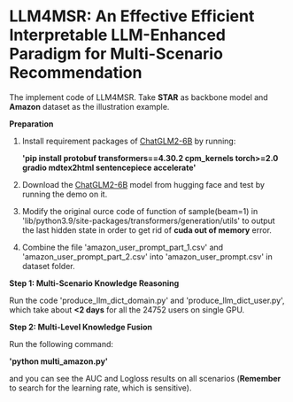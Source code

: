 # LLM4MSR: An Effective Efficient Interpretable LLM-Enhanced Paradigm for Multi-Scenario Recommendation

The implement code of LLM4MSR. Take **STAR** as backbone model and **Amazon** dataset as the illustration example.

**Preparation**

1. Install requirement packages of [ChatGLM2-6B](https://huggingface.co/THUDM/chatglm2-6b) by running:


    **'pip install protobuf transformers==4.30.2 cpm_kernels torch>=2.0 gradio mdtex2html sentencepiece accelerate'**


2. Download the [ChatGLM2-6B](https://huggingface.co/THUDM/chatglm2-6b) model from hugging face and test by running the demo on it.

3. Modify the original ource code of function of sample(beam=1) in 'lib/python3.9/site-packages/transformers/generation/utils' to output the last hidden state in order to get rid of **cuda out of memory** error.

4. Combine the file 'amazon_user_prompt_part_1.csv' and 'amazon_user_prompt_part_2.csv' into 'amazon_user_prompt.csv' in dataset folder.


**Step 1: Multi-Scenario Knowledge Reasoning**

  Run the code 'produce_llm_dict_domain.py' and 'produce_llm_dict_user.py', which take about **<2 days** for all the 24752 users on single GPU.

**Step 2: Multi-Level Knowledge Fusion**

  Run the following command:

  **'python multi_amazon.py'**

  and you can see the AUC and Logloss results on all scenarios (**Remember** to search for the learning rate, which is sensitive).
